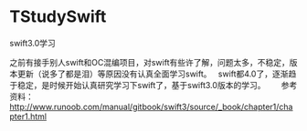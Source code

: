 # TStudySwift
swift3.0学习

之前有接手别人swift和OC混编项目，对swift有些许了解，问题太多，不稳定，版本更新（说多了都是泪）等原因没有认真全面学习swift。     
swift都4.0了，逐渐趋于稳定，是时候开始认真研究学习下swift了，基于swift3.0版本的学习。          
参考资料：http://www.runoob.com/manual/gitbook/swift3/source/_book/chapter1/chapter1.html   
